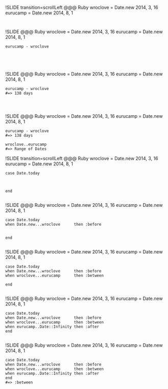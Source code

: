 !SLIDE transition=scrollLeft
    @@@ Ruby
    wroclove = Date.new 2014, 3, 16
    eurucamp = Date.new 2014, 8,  1





     

!SLIDE
    @@@ Ruby
    wroclove = Date.new 2014, 3, 16
    eurucamp = Date.new 2014, 8,  1

    eurucamp - wroclove



     

!SLIDE
    @@@ Ruby
    wroclove = Date.new 2014, 3, 16
    eurucamp = Date.new 2014, 8,  1

    eurucamp - wroclove
    #=> 138 days


     

!SLIDE
    @@@ Ruby
    wroclove = Date.new 2014, 3, 16
    eurucamp = Date.new 2014, 8,  1

    eurucamp - wroclove
    #=> 138 days

    wroclove..eurucamp
    #=> Range of Dates

!SLIDE transition=scrollLeft
    @@@ Ruby
    wroclove = Date.new 2014, 3, 16
    eurucamp = Date.new 2014, 8,  1

    case Date.today



    end
     

!SLIDE
    @@@ Ruby
    wroclove = Date.new 2014, 3, 16
    eurucamp = Date.new 2014, 8,  1

    case Date.today
    when Date.new...wroclove      then :before


    end
     

!SLIDE
    @@@ Ruby
    wroclove = Date.new 2014, 3, 16
    eurucamp = Date.new 2014, 8,  1

    case Date.today
    when Date.new...wroclove      then :before
    when wroclove...eurucamp      then :between

    end
     

!SLIDE
    @@@ Ruby
    wroclove = Date.new 2014, 3, 16
    eurucamp = Date.new 2014, 8,  1

    case Date.today
    when Date.new...wroclove      then :before
    when wroclove...eurucamp      then :between
    when eurucamp..Date::Infinity then :after
    end
     

!SLIDE
    @@@ Ruby
    wroclove = Date.new 2014, 3, 16
    eurucamp = Date.new 2014, 8,  1

    case Date.today
    when Date.new...wroclove      then :before
    when wroclove...eurucamp      then :between
    when eurucamp..Date::Infinity then :after
    end
    #=> :between
